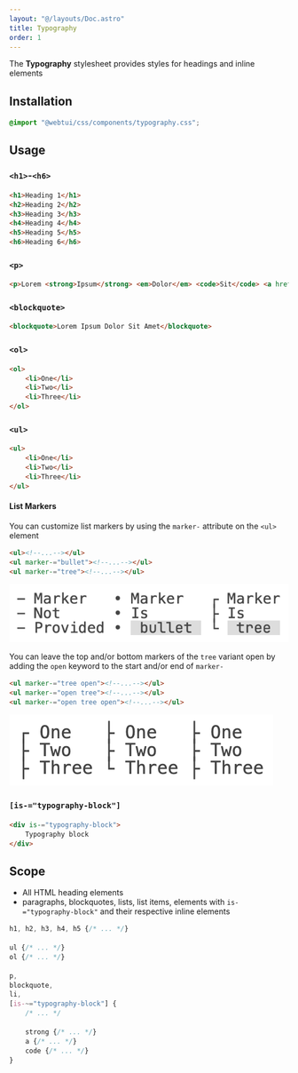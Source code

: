 ```yaml
---
layout: "@/layouts/Doc.astro"
title: Typography
order: 1
---
```


The **Typography** stylesheet provides styles for headings and inline elements

## Installation

```css
@import "@webtui/css/components/typography.css";
```

## Usage

### `<h1>`-`<h6>`

```html
<h1>Heading 1</h1>
<h2>Heading 2</h2>
<h3>Heading 3</h3>
<h4>Heading 4</h4>
<h5>Heading 5</h5>
<h6>Heading 6</h6>
```

### `<p>`

```html
<p>Lorem <strong>Ipsum</strong> <em>Dolor</em> <code>Sit</code> <a href="https://example.com">Amet</a></p>
```

### `<blockquote>`

```html
<blockquote>Lorem Ipsum Dolor Sit Amet</blockquote>
```

### `<ol>`

```html
<ol>
    <li>One</li>
    <li>Two</li>
    <li>Three</li>
</ol>
```

### `<ul>`

```html
<ul>
    <li>One</li>
    <li>Two</li>
    <li>Three</li>
</ul>
```

#### List Markers

You can customize list markers by using the `marker-` attribute on the `<ul>` element

```html
<ul><!--...--></ul>
<ul marker-="bullet"><!--...--></ul>
<ul marker-="tree"><!--...--></ul>
```

![typography-list-markers.png](../../assets/typography-list-markers.png)

You can leave the top and/or bottom markers of the `tree` variant open by adding the `open` keyword to the start and/or end of `marker-`

```html
<ul marker-="tree open"><!--...--></ul>
<ul marker-="open tree"><!--...--></ul>
<ul marker-="open tree open"><!--...--></ul>
```

![typography-open-trees.png](../../assets/typography-open-trees.png)

### `[is-="typography-block"]`

```html
<div is-="typography-block">
    Typography block
</div>
```

## Scope

- All HTML heading elements
- paragraphs, blockquotes, lists, list items, elements with `is-="typography-block"` and their respective inline elements

```css
h1, h2, h3, h4, h5 {/* ... */}

ul {/* ... */}
ol {/* ... */}

p,
blockquote,
li,
[is-~="typography-block"] {
    /* ... */

    strong {/* ... */}
    a {/* ... */}
    code {/* ... */}
}
```
